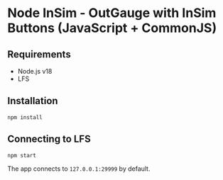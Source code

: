 # Node InSim - OutGauge with InSim Buttons (JavaScript + CommonJS)

## Requirements

- Node.js v18
- LFS

## Installation

```shell
npm install
```

## Connecting to LFS

```shell
npm start
```

The app connects to `127.0.0.1:29999` by default.
